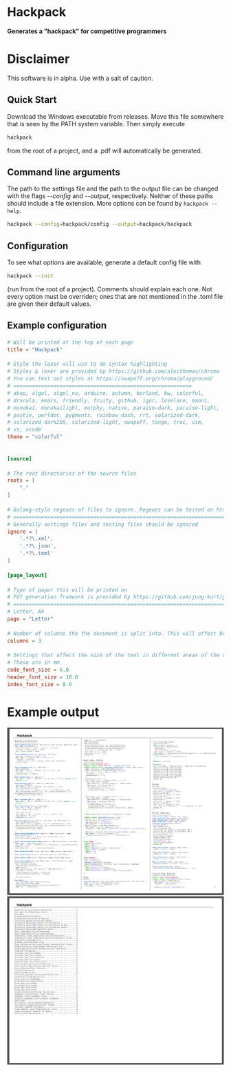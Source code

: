 # Hackpack
**Generates a "hackpack" for competitive programmers**

# Disclaimer

This software is in alpha. Use with a salt of caution.

## Quick Start

Download the Windows executable from releases. Move this file somewhere that is seen by the PATH system variable. 
Then simply execute 
```sh
hackpack
``` 
from the root of a project, and a .pdf will automatically be generated.

## Command line arguments 

The path to the settings file and the path to the output file can be changed with the flags *--config* and *--output*, respectively.
Neither of these paths should include a file extension.
More options can be found by `hackpack --help`.
```sh
hackpack --config=hackpack/config --output=hackpack/hackpack
```

## Configuration

To see what options are available, generate a default config file with 
```sh
hackpack --init
``` 
(run from the root of a project). Comments should explain each one.
Not every option must be overriden; ones that are not mentioned in the .toml file are given their default values.

## Example configuration
```toml
# Will be printed at the top of each page
title = "Hackpack"

# Style the lexer will use to do syntax highlighting
# Styles & lexer are provided by https://github.com/alecthomas/chroma
# You can test out styles at https://swapoff.org/chroma/playground/
# ==========================================================
# abap, algol, algol_nu, arduino, autumn, borland, bw, colorful,
# dracula, emacs, friendly, fruity, github, igor, lovelace, manni,
# monokai, monokailight, murphy, native, paraiso-dark, paraiso-light,
# pastie, perldoc, pygments, rainbow_dash, rrt, solarized-dark, 
# solarized-dark256, solarized-light, swapoff, tango, trac, vim,
# vs, xcode
theme = "colorful"


[source]

# The root directories of the source files
roots = [
	"."
]

# Golang-style regexes of files to ignore. Regexes can be tested on https://regex101.com/
# ======================================================================================
# Generally settings files and testing files should be ignored
ignore = [
	'.*?\.xml',
	'.*?\.json',
	'.*?\.toml'
]

[page_layout]

# Type of paper this will be printed on
# Pdf generation framwork is provided by https://github.com/jung-kurt/gofpdf
# =========================================================================
# Letter, A4
page = "Letter"

# Number of columns the the document is split into. This will affect both the main body and the index
columns = 3

# Settings that affect the size of the text in different areas of the document
# These are in mm
code_font_size = 6.0
header_font_size = 10.0
index_font_size = 8.0
```

# Example output

![Sample Body Page](sample_body.png)
![Sample Index Page](sample_index.png)
